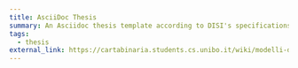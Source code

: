 ```yaml
---
title: AsciiDoc Thesis
summary: An Asciidoc thesis template according to DISI's specifications
tags:
  - thesis
external_link: https://cartabinaria.students.cs.unibo.it/wiki/modelli-di-tesi/asciidoc/
---
```

